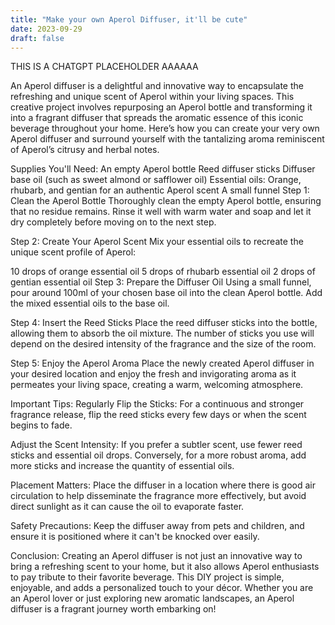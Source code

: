 ```yaml
---
title: "Make your own Aperol Diffuser, it'll be cute"
date: 2023-09-29
draft: false
---
```


THIS IS A CHATGPT PLACEHOLDER AAAAAA

An Aperol diffuser is a delightful and innovative way to encapsulate the refreshing and unique scent of Aperol within your living spaces. This creative project involves repurposing an Aperol bottle and transforming it into a fragrant diffuser that spreads the aromatic essence of this iconic beverage throughout your home. Here’s how you can create your very own Aperol diffuser and surround yourself with the tantalizing aroma reminiscent of Aperol’s citrusy and herbal notes.

Supplies You'll Need:
An empty Aperol bottle
Reed diffuser sticks
Diffuser base oil (such as sweet almond or safflower oil)
Essential oils: Orange, rhubarb, and gentian for an authentic Aperol scent
A small funnel
Step 1: Clean the Aperol Bottle
Thoroughly clean the empty Aperol bottle, ensuring that no residue remains. Rinse it well with warm water and soap and let it dry completely before moving on to the next step.

Step 2: Create Your Aperol Scent
Mix your essential oils to recreate the unique scent profile of Aperol:

10 drops of orange essential oil
5 drops of rhubarb essential oil
2 drops of gentian essential oil
Step 3: Prepare the Diffuser Oil
Using a small funnel, pour around 100ml of your chosen base oil into the clean Aperol bottle. Add the mixed essential oils to the base oil.

Step 4: Insert the Reed Sticks
Place the reed diffuser sticks into the bottle, allowing them to absorb the oil mixture. The number of sticks you use will depend on the desired intensity of the fragrance and the size of the room.

Step 5: Enjoy the Aperol Aroma
Place the newly created Aperol diffuser in your desired location and enjoy the fresh and invigorating aroma as it permeates your living space, creating a warm, welcoming atmosphere.

Important Tips:
Regularly Flip the Sticks: For a continuous and stronger fragrance release, flip the reed sticks every few days or when the scent begins to fade.

Adjust the Scent Intensity: If you prefer a subtler scent, use fewer reed sticks and essential oil drops. Conversely, for a more robust aroma, add more sticks and increase the quantity of essential oils.

Placement Matters: Place the diffuser in a location where there is good air circulation to help disseminate the fragrance more effectively, but avoid direct sunlight as it can cause the oil to evaporate faster.

Safety Precautions: Keep the diffuser away from pets and children, and ensure it is positioned where it can't be knocked over easily.

Conclusion:
Creating an Aperol diffuser is not just an innovative way to bring a refreshing scent to your home, but it also allows Aperol enthusiasts to pay tribute to their favorite beverage. This DIY project is simple, enjoyable, and adds a personalized touch to your décor. Whether you are an Aperol lover or just exploring new aromatic landscapes, an Aperol diffuser is a fragrant journey worth embarking on!